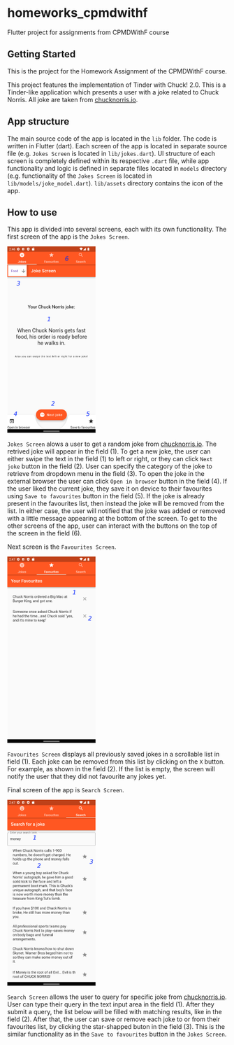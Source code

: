 # homeworks_cpmdwithf

Flutter project for assignments from CPMDWithF course

## Getting Started

This is the project for the Homework Assignment of the CPMDWithF course.

This project features the implementation of Tinder with Chuck! 2.0. This is a Tinder-like application which presents a user with a joke related to Chuck Norris. All joke are taken from [chucknorris.io](https://chucknorris.io/). 

## App structure

The main source code of the app is located in the `lib` folder. The code is written in Flutter (dart). Each screen of the app is located in separate source file (e.g. `Jokes Screen` is located in `lib/jokes.dart`). UI structure of each screen is completely defined within its respective `.dart` file, while app functionality and logic is defined in separate files located in `models` directory (e.g. functionality of the `Jokes Screen` is located in `lib/models/joke_model.dart`). `lib/assets` directory contains the icon of the app.

## How to use

This app is divided into several screens, each with its own functionality. The first screen of the app is the `Jokes Screen`.

<img src="Screens/Jokes.png" width=40% height=40%>

`Jokes Screen` alows a user to get a random joke from [chucknorris.io](https://chucknorris.io/). The retrived joke will appear in the field (1). To get a new joke, the user can either swipe the text in the field (1) to left or right, or they can click `Next joke` button in the field (2). User can specify the category of the joke to retrieve from dropdown menu in the field (3). To open the joke in the external browser the user can click `Open in browser` button in the field (4). If the user liked the current joke, they save it on device to their favourites using `Save to favourites` button in the field (5). If the joke is already present in the favourites list, then instead the joke  will be removed from the list. In either case, the user will notified that the joke was added or removed with a little message appearing at the bottom of the screen. To get to the other screens of the app, user can interact with the buttons on the top of the screen in the field (6).

Next screen is the `Favourites Screen`.

<img src="Screens/Favourites.png" width=40% height=40%>

`Favourites Screen` displays all previously saved jokes in a scrollable list in field (1). Each joke can be removed from this list by clicking on the `X` button. For example, as shown in the field (2). If the list is empty, the screen will notify the user that they did not favourite any jokes yet.

Final screen of the app is `Search Screen`.

<img src="Screens/Search.png" width=40% height=40%>

`Search Screen` allows the user to query for specific joke from [chucknorris.io](https://chucknorris.io/). User can type their query in the text input area in the field (1). After they submit a query, the list below will be filled with matching results, like in the field (2). After that, the user can save or remove each joke to or from their favourites list, by clicking the star-shapped buton in the field (3). This is the similar functionality as in the `Save to favourites` button in the `Jokes Screen`.
